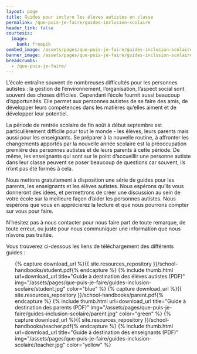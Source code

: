 ```yaml
---
layout: page
title: Guides pour inclure les élèves autistes en classe
permalink: /que-puis-je-faire/guides-inclusion-scolaire
header_link: false
courtesis:
  image:
    bank: freepik
oembed_image: /assets/pages/que-puis-je-faire/guides-inclusion-scolaire/opengraph.jpg
banner_image: /assets/pages/que-puis-je-faire/guides-inclusion-scolaire/banner.jpg
breadcrumbs:
  - /que-puis-je-faire/
---
```



L’école entraîne souvent de nombreuses difficultés pour les personnes autistes : la gestion de l’environnement, l’organisation, l’aspect social sont souvent des choses difficiles. Cependant l’école fournit aussi beaucoup d’opportunités. Elle permet aux personnes autistes de se faire des amis, de développer leurs compétences dans les matières qu’elles aiment et de développer leur potentiel.

La période de rentrée scolaire de fin août à début septembre est particulièrement difficile pour tout le monde - les élèves, leurs parents mais aussi pour les enseignants. Se préparer à la nouvelle routine, à affronter les changements apportés par la nouvelle année scolaire est la préoccupation première des personnes autistes et de leurs parents à cette période. De même, les enseignants qui sont sur le point d’accueillir une personne autiste dans leur classe peuvent se poser beaucoup de questions car souvent, ils n’ont pas été formés à cela.

Nous mettons gratuitement à disposition une série de guides pour les parents, les enseignants et les élèves autistes. Nous espérons qu’ils vous donneront des idées, et permettrons de créer une discussion au sein de votre école sur la meilleure façon d’aider les personnes autistes. Nous espérons que vous en apprécierez la lecture et que nous pourrons compter sur vous pour faire.

N’hésitez pas à nous contacter pour nous faire part de toute remarque, de toute erreur, ou juste pour nous communiquer une information que nous n’avons pas traitée.

Vous trouverez ci-dessous les liens de téléchargement des différents guides :


<ul class="thumb">
 {% capture download_url %}{{ site.resources_repository }}/school-handbooks/student.pdf{% endcapture %}
 {% include thumb.html url=download_url title="Guide à destination des élèves autistes (PDF)" img="/assets/pages/que-puis-je-faire/guides-inclusion-scolaire/student.jpg" color="blue" %}
 {% capture download_url %}{{ site.resources_repository }}/school-handbooks/parent.pdf{% endcapture %}
 {% include thumb.html url=download_url title="Guide à destination des parents (PDF)" img="/assets/pages/que-puis-je-faire/guides-inclusion-scolaire/parent.jpg" color="green" %}
 {% capture download_url %}{{ site.resources_repository }}/school-handbooks/teacher.pdf{% endcapture %}
 {% include thumb.html url=download_url title="Guide à destination des enseignants (PDF)" img="/assets/pages/que-puis-je-faire/guides-inclusion-scolaire/teacher.jpg" color="yellow" %}
</ul>
